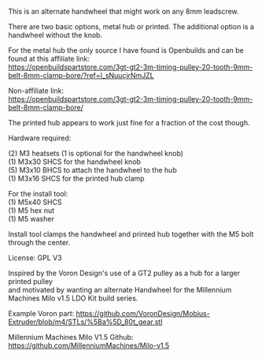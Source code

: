 This is an alternate handwheel that might work on any 8mm leadscrew.

There are two basic options, metal hub or printed.  The additional option is a handwheel without the knob.

For the metal hub the only source I have found is Openbuilds and can be found at this affiliate link: <BR>
https://openbuildspartstore.com/3gt-gt2-3m-timing-pulley-20-tooth-9mm-belt-8mm-clamp-bore/?ref=I_sNuucjrNmJZL

Non-affiliate link: <BR>
https://openbuildspartstore.com/3gt-gt2-3m-timing-pulley-20-tooth-9mm-belt-8mm-clamp-bore/

The printed hub appears to work just fine for a fraction of the cost though.

Hardware required:

(2) M3 heatsets (1 is optional for the handwheel knob)<BR>
(1) M3x30 SHCS for the handwheel knob<BR>
(5) M3x10 BHCS to attach the handwheel to the hub<BR>
(1) M3x16 SHCS for the printed hub clamp<BR>

For the install tool:<BR>
(1) M5x40 SHCS<BR>
(1) M5 hex nut<BR>
(1) M5 washer<BR>

Install tool clamps the handwheel and printed hub together with the M5 bolt through the center.

License: GPL V3

Inspired by the Voron Design's use of a GT2 pulley as a hub for a larger printed pulley<BR>
and motivated by wanting an alternate Handwheel for the Millennium Machines Milo v1.5 LDO Kit build series.<BR>

Example Voron part: https://github.com/VoronDesign/Mobius-Extruder/blob/m4/STLs/%5Ba%5D_80t_gear.stl

Millennium Machines Milo V1.5 Github: https://github.com/MillenniumMachines/Milo-v1.5
